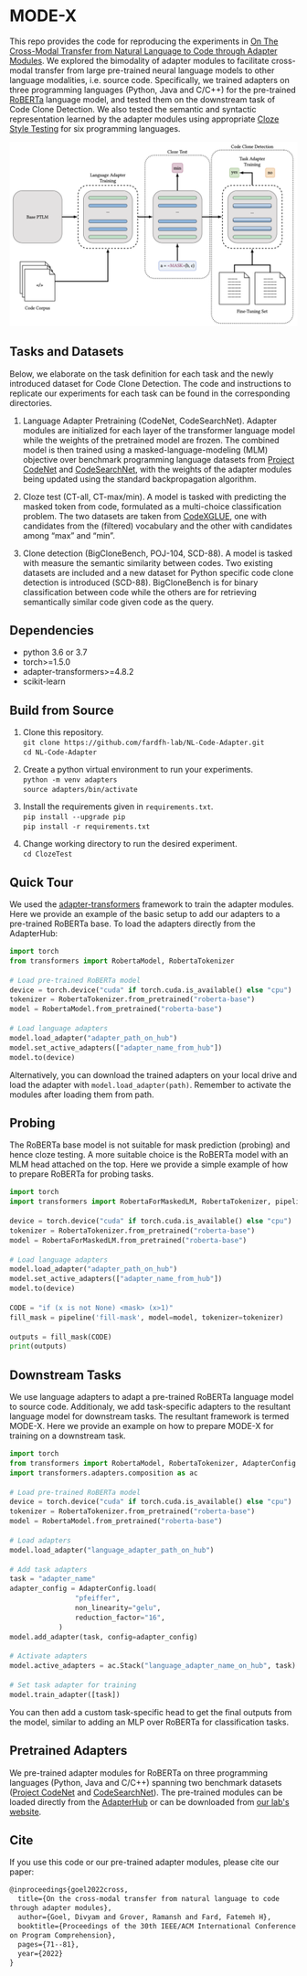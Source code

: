 # MODE-X

This repo provides the code for reproducing the experiments in [On The Cross-Modal Transfer from Natural Language to Code through Adapter Modules](https://dl.acm.org/doi/abs/10.1145/3524610.3527892). We explored the bimodality of adapter modules to facilitate cross-modal transfer from large pre-trained neural language models to other language modalities, i.e. source code. Specifically, we trained adapters on three programming languages (Python, Java and C/C++) for the pre-trained [RoBERTa](https://huggingface.co/docs/transformers/model_doc/roberta#transformers.RobertaConfig) language model, and tested them on the downstream task of Code Clone Detection. We also tested the semantic and syntactic representation learned by the adapter modules using appropriate [Cloze Style Testing](./ClozeTest/) for six programming languages.

<p align="center">
<img src="expSetup.png" width="600">
</p>

## Tasks and Datasets

Below, we elaborate on the task definition for each task and the newly introduced dataset for Code Clone Detection. The code and instructions to replicate our experiments for each task can be found in the corresponding directories.

1) Language Adapter Pretraining (CodeNet, CodeSearchNet). Adapter modules are initialized for each layer of the transformer language model while the weights of the pretrained model are frozen. The combined model is then trained using a masked-language-modeling (MLM) objective over benchmark programming language datasets from [Project CodeNet](https://developer.ibm.com/exchanges/data/all/project-codenet/) and [CodeSearchNet](https://github.com/github/CodeSearchNet), with the weights of the adapter modules being updated using the standard backpropagation algorithm.

2) Cloze test (CT-all, CT-max/min). A model is tasked with predicting the masked token from code, formulated as a multi-choice classification problem. The two datasets are taken from [CodeXGLUE](https://github.com/microsoft/CodeXGLUE), one with candidates from the (filtered) vocabulary and the other with candidates among “max” and “min”.

3) Clone detection (BigCloneBench, POJ-104, SCD-88). A model is tasked with measure the semantic similarity between codes. Two existing datasets are included and a new dataset for Python specific code clone detection is introduced (SCD-88). BigCloneBench is for binary classification between code while the others are for retrieving semantically similar code given code as the query.

## Dependencies
* python 3.6 or 3.7
* torch>=1.5.0
* adapter-transformers>=4.8.2
* scikit-learn

## Build from Source

1) Clone this repository.  
   `git clone https://github.com/fardfh-lab/NL-Code-Adapter.git`  
   `cd NL-Code-Adapter`

2) Create a python virtual environment to run your experiments.  
   `python -m venv adapters`  
   `source adapters/bin/activate`

3) Install the requirements given in `requirements.txt`.    
   `pip install --upgrade pip`  
   `pip install -r requirements.txt`
 
4) Change working directory to run the desired experiment.  
   `cd ClozeTest` 

## Quick Tour

We used the [adapter-transformers](https://github.com/Adapter-Hub/adapter-transformers) framework to train the adapter modules. Here we provide an example of the basic setup to add our adapters to a pre-trained RoBERTa base. To load the adapters directly from the AdapterHub:

```python
import torch
from transformers import RobertaModel, RobertaTokenizer

# Load pre-trained RoBERTa model
device = torch.device("cuda" if torch.cuda.is_available() else "cpu")
tokenizer = RobertaTokenizer.from_pretrained("roberta-base")
model = RobertaModel.from_pretrained("roberta-base")

# Load language adapters
model.load_adapter("adapter_path_on_hub")
model.set_active_adapters(["adapter_name_from_hub"])
model.to(device)
```
Alternatively, you can download the trained adapters on your local drive and load the adapter with `model.load_adapter(path)`. Remember to activate the modules after loading them from path.

## Probing

The RoBERTa base model is not suitable for mask prediction (probing) and hence cloze testing. A more suitable choice is the RoBERTa model with an MLM head attached on the top. Here we provide a simple example of how to prepare RoBERTa for probing tasks.

```python
import torch
import transformers import RobertaForMaskedLM, RobertaTokenizer, pipeline

device = torch.device("cuda" if torch.cuda.is_available() else "cpu")
tokenizer = RobertaTokenizer.from_pretrained("roberta-base")
model = RobertaForMaskedLM.from_pretrained("roberta-base")

# Load language adapters
model.load_adapter("adapter_path_on_hub")
model.set_active_adapters(["adapter_name_from_hub"])
model.to(device)

CODE = "if (x is not None) <mask> (x>1)"
fill_mask = pipeline('fill-mask', model=model, tokenizer=tokenizer)

outputs = fill_mask(CODE)
print(outputs)
```

## Downstream Tasks

We use language adapters to adapt a pre-trained RoBERTa language model to source code. Additionaly, we add task-specific adapters to the resultant language model for downstream tasks. The resultant framework is termed MODE-X. Here we provide an example on how to prepare MODE-X for training on a downstream task.

```python
import torch
from transformers import RobertaModel, RobertaTokenizer, AdapterConfig
import transformers.adapters.composition as ac

# Load pre-trained RoBERTa model
device = torch.device("cuda" if torch.cuda.is_available() else "cpu")
tokenizer = RobertaTokenizer.from_pretrained("roberta-base")
model = RobertaModel.from_pretrained("roberta-base")

# Load adapters
model.load_adapter("language_adapter_path_on_hub")

# Add task adapters
task = "adapter_name"
adapter_config = AdapterConfig.load(
                "pfeiffer",
                non_linearity="gelu",
                reduction_factor="16",
            )
model.add_adapter(task, config=adapter_config)

# Activate adapters
model.active_adapters = ac.Stack("language_adapter_name_on_hub", task)

# Set task adapter for training
model.train_adapter([task])
```

You can then add a custom task-specific head to get the final outputs from the model, similar to adding an MLP over RoBERTa for classification tasks.

## Pretrained Adapters

We pre-trained adapter modules for RoBERTa on three programming languages (Python, Java and C/C++) spanning two benchmark datasets ([Project CodeNet](https://developer.ibm.com/exchanges/data/all/project-codenet/) and [CodeSearchNet](https://github.com/github/CodeSearchNet)). The pre-trained modules can be loaded directly from the [AdapterHub](https://docs.adapterhub.ml) or can be downloaded from [our lab's website](https://fardlab.ok.ubc.ca/artifacts/).

## Cite

If you use this code or our pre-trained adapter modules, please cite our paper:
```
@inproceedings{goel2022cross,
  title={On the cross-modal transfer from natural language to code through adapter modules},
  author={Goel, Divyam and Grover, Ramansh and Fard, Fatemeh H},
  booktitle={Proceedings of the 30th IEEE/ACM International Conference on Program Comprehension},
  pages={71--81},
  year={2022}
}
```
